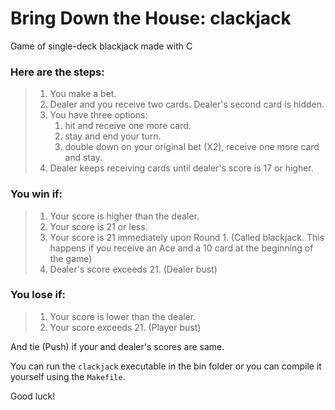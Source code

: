 # Bring Down the House: clackjack
Game of single-deck blackjack made with C


### Here are the steps:

>1. You make a bet.
>2. Dealer and you receive two cards. Dealer's second card is hidden.
>3. You have three options:
>    1) hit and receive one more card.
>    2) stay and end your turn.
>    3) double down on your original bet (X2), receive one more card and stay.
>4. Dealer keeps receiving cards until dealer's score is 17 or higher.

### You win if:

>1. Your score is higher than the dealer.
>2. Your score is 21 or less.
>3. Your score is 21 immediately upon Round 1. (Called blackjack. This happens if you receive an Ace and a 10 card at the beginning of the game)
>4. Dealer's score exceeds 21. (Dealer bust)

### You lose if:

>1. Your score is lower than the dealer.
>2. Your score exceeds 21. (Player bust)

And tie (Push) if your and dealer's scores are same.

You can run the `clackjack` executable in the bin folder or you can compile it yourself using the `Makefile`.


Good luck!
